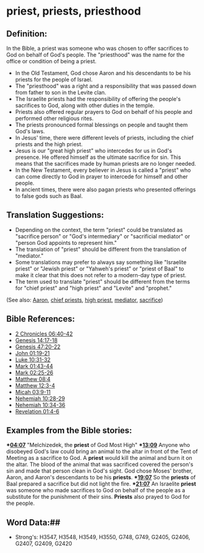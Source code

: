 # priest, priests, priesthood #

## Definition: ##

In the Bible, a priest was someone who was chosen to offer sacrifices to God on behalf of God's people. The "priesthood" was the name for the office or condition of being a priest.

* In the Old Testament, God chose Aaron and his descendants to be his priests for the people of Israel.
* The "priesthood" was a right and a responsibility that was passed down from father to son in the Levite clan.
* The Israelite priests had the responsibility of offering the people's sacrifices to God, along with other duties in the temple.
* Priests also offered regular prayers to God on behalf of his people and performed other religious rites.
* The priests pronounced formal blessings on people and taught them God's laws.
* In Jesus' time, there were different levels of priests, including the chief priests and the high priest.
* Jesus is our "great high priest" who intercedes for us in God's presence. He offered himself as the ultimate sacrifice for sin. This means that the sacrifices made by human priests are no longer needed.
* In the New Testament, every believer in Jesus is called a "priest" who can come directly to God in prayer to intercede for himself and other people.
* In ancient times, there were also pagan priests who presented offerings to false gods such as Baal.

## Translation Suggestions: ##

* Depending on the context, the term "priest" could be translated as "sacrifice person" or "God's intermediary" or "sacrificial mediator" or "person God appoints to represent him."
* The translation of "priest" should be different from the translation of "mediator."
* Some translations may prefer to always say something like "Israelite priest" or "Jewish priest" or "Yahweh's priest" or "priest of Baal" to make it clear that this does not refer to a modern-day type of priest.
* The term used to translate "priest" should be different from the terms for "chief priest" and "high priest" and "Levite" and "prophet."

(See also: [Aaron](../other/aaron.md), [chief priests](../other/chiefpriests.md), [high priest](../kt/highpriest.md), [mediator](../other/mediator.md), [sacrifice](../other/sacrifice.md))

## Bible References: ##

* [2 Chronicles 06:40-42](rc://en/tn/help/2ch/06/40)
* [Genesis 14:17-18](rc://en/tn/help/gen/14/17)
* [Genesis 47:20-22](rc://en/tn/help/gen/47/20)
* [John 01:19-21](rc://en/tn/help/jhn/01/19)
* [Luke 10:31-32](rc://en/tn/help/luk/10/31)
* [Mark 01:43-44](rc://en/tn/help/mrk/01/43)
* [Mark 02:25-26](rc://en/tn/help/mrk/02/25)
* [Matthew 08:4](rc://en/tn/help/mat/08/04)
* [Matthew 12:3-4](rc://en/tn/help/mat/12/03)
* [Micah 03:9-11](rc://en/tn/help/mic/03/09)
* [Nehemiah 10:28-29](rc://en/tn/help/neh/10/28)
* [Nehemiah 10:34-36](rc://en/tn/help/neh/10/34)
* [Revelation 01:4-6](rc://en/tn/help/rev/01/04)

## Examples from the Bible stories: ##

  __*[04:07](rc://en/tn/help/obs/04/07)__ "Melchizedek, the __priest__ of God Most High"
  __*[13:09](rc://en/tn/help/obs/13/09)__ Anyone who disobeyed God's law could bring an animal to the altar in front of the Tent of Meeting as a sacrifice to God. A __priest__ would kill the animal and burn it on the altar. The blood of the animal that was sacrificed covered the person's sin and made that person clean in God's sight. God chose Moses' brother, Aaron, and Aaron's descendants to be his __priests__.
  __*[19:07](rc://en/tn/help/obs/19/07)__ So the __priests__ of Baal prepared a sacrifice but did not light the fire.
  __*[21:07](rc://en/tn/help/obs/21/07)__ An Israelite __priest__ was someone who made sacrifices to God on behalf of the people as a substitute for the punishment of their sins. __Priests__ also prayed to God for the people.


## Word Data:##

* Strong's: H3547, H3548, H3549, H3550, G748, G749, G2405, G2406, G2407, G2409, G2420

